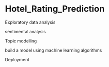 # Hotel_Rating_Prediction

Exploratory data analysis

sentimental analysis

Topic modelling

build a model using machine learning algorithms

Deployment
